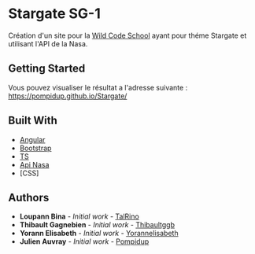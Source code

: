 # Stargate SG-1

Création d'un site pour la [Wild Code School](https://wildcodeschool.fr/) ayant pour théme Stargate et utilisant l'API de la Nasa.

## Getting Started

Vous pouvez visualiser le résultat a l'adresse suivante : https://pompidup.github.io/Stargate/

## Built With

* [Angular](https://angular.io/)
* [Bootstrap](https://www.bootstrapcdn.com/)
* [TS](https://www.typescriptlang.org/)
* [Api Nasa](https://api.nasa.gov/)
* [CSS]


## Authors

* **Loupann  Bina** - *Initial work* - [TalRino](https://github.com/TalRino)
* **Thibault Gagnebien** - *Initial work* - [Thibaultggb](https://github.com/thibaultggb)
* **Yorann Elisabeth** - *Initial work* - [Yorannelisabeth](https://github.com/yorannelisabeth)
* **Julien Auvray** - *Initial work* - [Pompidup](https://github.com/Pompidup)

